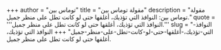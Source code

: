 +++
author = "توماس بين"
title = "مقولة توماس بين"
description = "مقولة توماس بين: النوافذ التي تؤذيك، أغلقها حتى لو كانت تطل على منظر جميل."
quote = '''النوافذ التي تؤذيك، أغلقها حتى لو كانت تطل على منظر جميل.'''
slug = "النوافذ-التي-تؤذيك،-أغلقها-حتى-لو-كانت-تطل-على-منظر-جميل"
+++
النوافذ التي تؤذيك، أغلقها حتى لو كانت تطل على منظر جميل.
